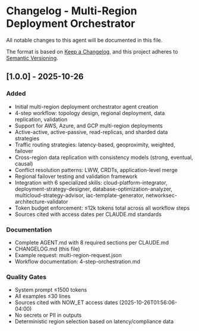 # Changelog - Multi-Region Deployment Orchestrator

All notable changes to this agent will be documented in this file.

The format is based on [Keep a Changelog](https://keepachangelog.com/en/1.0.0/),
and this project adheres to [Semantic Versioning](https://semver.org/spec/v2.0.0.html).

## [1.0.0] - 2025-10-26

### Added
- Initial multi-region deployment orchestrator agent creation
- 4-step workflow: topology design, regional deployment, data replication, validation
- Support for AWS, Azure, and GCP multi-region deployments
- Active-active, active-passive, read-replicas, and sharded data strategies
- Traffic routing strategies: latency-based, geoproximity, weighted, failover
- Cross-region data replication with consistency models (strong, eventual, causal)
- Conflict resolution patterns: LWW, CRDTs, application-level merge
- Regional failover testing and validation framework
- Integration with 6 specialized skills: cloud-platform-integrator, deployment-strategy-designer, database-optimization-analyzer, multicloud-strategy-advisor, iac-template-generator, networksec-architecture-validator
- Token budget enforcement: ≤12k tokens total across all workflow steps
- Sources cited with access dates per CLAUDE.md standards

### Documentation
- Complete AGENT.md with 8 required sections per CLAUDE.md
- CHANGELOG.md (this file)
- Example request: multi-region-request.json
- Workflow documentation: 4-step-orchestration.md

### Quality Gates
- System prompt ≤1500 tokens
- All examples ≤30 lines
- Sources cited with NOW_ET access dates (2025-10-26T01:56:06-04:00)
- No secrets or PII in outputs
- Deterministic region selection based on latency/compliance data
